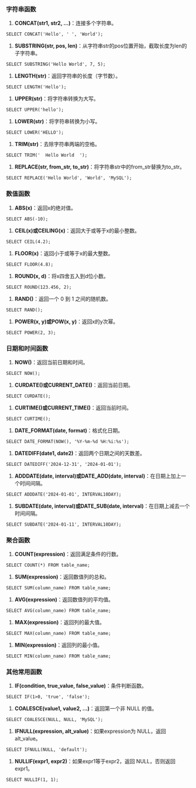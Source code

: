 ### 字符串函数
1. **CONCAT(str1, str2, ...)**：连接多个字符串。
```
SELECT CONCAT('Hello', ' ', 'World');
```

1. **SUBSTRING(str, pos, len)**：从字符串str的pos位置开始，截取长度为len的子字符串。
```
SELECT SUBSTRING('Hello World', 7, 5);
```

1. **LENGTH(str)**：返回字符串的长度（字节数）。
```
SELECT LENGTH('Hello');
```

1. **UPPER(str)**：将字符串转换为大写。
```
SELECT UPPER('hello');
```

1. **LOWER(str)**：将字符串转换为小写。
```
SELECT LOWER('HELLO');
```

1. **TRIM(str)**：去除字符串两端的空格。
```
SELECT TRIM('  Hello World  ');
```

1. **REPLACE(str, from_str, to_str)**：将字符串str中的from_str替换为to_str。
```
SELECT REPLACE('Hello World', 'World', 'MySQL');
```
### 数值函数

1. **ABS(x)**：返回x的绝对值。
```
SELECT ABS(-10);
```

1. **CEIL(x)**或**CEILING(x)**：返回大于或等于x的最小整数。
```
SELECT CEIL(4.2);
```

1. **FLOOR(x)**：返回小于或等于x的最大整数。
```
SELECT FLOOR(4.8);
```

1. **ROUND(x, d)**：将x四舍五入到d位小数。
```
SELECT ROUND(123.456, 2);
```

1. **RAND()**：返回一个 0 到 1 之间的随机数。
```
SELECT RAND();
```

1. **POWER(x, y)**或**POW(x, y)**：返回x的y次幂。
```
SELECT POWER(2, 3);
```
### 日期和时间函数

1. **NOW()**：返回当前日期和时间。
```
SELECT NOW();
```

1. **CURDATE()**或**CURRENT_DATE()**：返回当前日期。
```
SELECT CURDATE();
```

1. **CURTIME()**或**CURRENT_TIME()**：返回当前时间。
```
SELECT CURTIME();
```

1. **DATE_FORMAT(date, format)**：格式化日期。
```
SELECT DATE_FORMAT(NOW(), '%Y-%m-%d %H:%i:%s');
```

1. **DATEDIFF(date1, date2)**：返回两个日期之间的天数差。
```
SELECT DATEDIFF('2024-12-31', '2024-01-01');
```

1. **ADDDATE(date, interval)**或**DATE_ADD(date, interval)**：在日期上加上一个时间间隔。
```
SELECT ADDDATE('2024-01-01', INTERVAL10DAY);
```

1. **SUBDATE(date, interval)**或**DATE_SUB(date, interval)**：在日期上减去一个时间间隔。
```
SELECT SUBDATE('2024-01-11', INTERVAL10DAY);
```
### 聚合函数

1. **COUNT(expression)**：返回满足条件的行数。
```
SELECT COUNT(*) FROM table_name;
```

1. **SUM(expression)**：返回数值列的总和。
```
SELECT SUM(column_name) FROM table_name;
```

1. **AVG(expression)**：返回数值列的平均值。
```
SELECT AVG(column_name) FROM table_name;
```

1. **MAX(expression)**：返回列的最大值。
```
SELECT MAX(column_name) FROM table_name;
```

1. **MIN(expression)**：返回列的最小值。
```
SELECT MIN(column_name) FROM table_name;
```
### 其他常用函数

1. **IF(condition, true_value, false_value)**：条件判断函数。
```
SELECT IF(1>0, 'true', 'false');
```

1. **COALESCE(value1, value2, ...)**：返回第一个非 NULL 的值。
```
SELECT COALESCE(NULL, NULL, 'MySQL');
```

1. **IFNULL(expression, alt_value)**：如果expression为 NULL，返回alt_value。
```
SELECT IFNULL(NULL, 'default');
```

1. **NULLIF(expr1, expr2)**：如果expr1等于expr2，返回 NULL，否则返回expr1。
```
SELECT NULLIF(1, 1);
```
